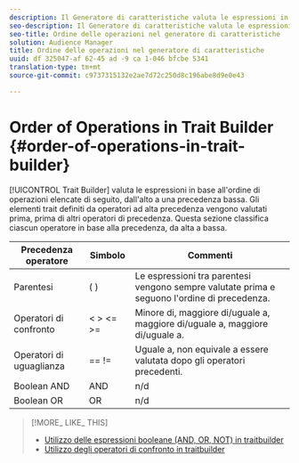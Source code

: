 ```yaml
---
description: Il Generatore di caratteristiche valuta le espressioni in base all'ordine delle operazioni elencate di seguito, dall'alto a una precedenza bassa. Gli elementi trait definiti da operatori ad alta precedenza vengono valutati prima, prima di altri operatori di precedenza. Questa sezione classifica ciascun operatore in base alla precedenza, da alta a bassa.
seo-description: Il Generatore di caratteristiche valuta le espressioni in base all'ordine delle operazioni elencate di seguito, dall'alto a una precedenza bassa. Gli elementi trait definiti da operatori ad alta precedenza vengono valutati prima, prima di altri operatori di precedenza. Questa sezione classifica ciascun operatore in base alla precedenza, da alta a bassa.
seo-title: Ordine delle operazioni nel generatore di caratteristiche
solution: Audience Manager
title: Ordine delle operazioni nel generatore di caratteristiche
uuid: df 325047-af 62-45 ad -9 ca 1-046 bfcbe 5341
translation-type: tm+mt
source-git-commit: c9737315132e2ae7d72c250d8c196abe8d9e0e43

---
```



# Order of Operations in Trait Builder {#order-of-operations-in-trait-builder}

[!UICONTROL Trait Builder] valuta le espressioni in base all'ordine di operazioni elencate di seguito, dall'alto a una precedenza bassa. Gli elementi trait definiti da operatori ad alta precedenza vengono valutati prima, prima di altri operatori di precedenza. Questa sezione classifica ciascun operatore in base alla precedenza, da alta a bassa.

<!-- c_tb_operator_precedence.xml -->

<table id="table_F0FA45B652C7464B90D35526817110FF"> 
 <thead> 
  <tr> 
   <th colname="col1" class="entry"> Precedenza operatore </th> 
   <th colname="col2" class="entry"> Simbolo </th> 
   <th colname="col3" class="entry"> Commenti </th> 
  </tr> 
 </thead>
 <tbody> 
  <tr> 
   <td colname="col1"> Parentesi </td> 
   <td colname="col2"> ( ) </td> 
   <td colname="col3"> Le espressioni tra parentesi vengono sempre valutate prima e seguono l'ordine di precedenza. </td> 
  </tr> 
  <tr> 
   <td colname="col1"> Operatori di confronto </td> 
   <td colname="col2"> &lt; &gt; &lt;= &gt;= </td> 
   <td colname="col3"> Minore di, maggiore di/uguale a, maggiore di/uguale a, maggiore di/uguale a. </td> 
  </tr> 
  <tr> 
   <td colname="col1"> Operatori di uguaglianza </td> 
   <td colname="col2"> == != </td> 
   <td colname="col3"> Uguale a, non equivale a essere valutata dopo gli operatori precedenti. </td> 
  </tr> 
  <tr> 
   <td colname="col1">Boolean <span class="wintitle"> AND</span> </td> 
   <td colname="col2"><span class="wintitle"> AND</span> </td> 
   <td colname="col3" morerows="1"> n/d </td> 
  </tr> 
  <tr> 
   <td colname="col1">Boolean <span class="wintitle"> OR</span> </td> 
   <td colname="col2"><span class="wintitle"> OR</span> </td> 
   <td colname="col3" morerows="1"> n/d </td> 
  </tr> 
 </tbody>
</table>

>[!MORE_ LIKE_ THIS]
>
>* [Utilizzo delle espressioni booleane (AND, OR, NOT) in traitbuilder](../../reference/boolean-expressions-tsb.md)
>* [Utilizzo degli operatori di confronto in traitbuilder](../../features/traits/trait-comparison-operators.md)

